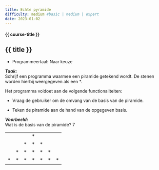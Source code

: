 ```yaml
---
title: Echte pyramide
difficulty: medium #basic | medium | expert
date: 2023-01-02
---
```


#### {{ course-title }}

## {{ title }}

* Programmeertaal: Naar keuze

***Taak:***  
Schrijf een programma waarmee een piramide getekend wordt. De stenen
worden hierbij weergegeven als een \*.

Het programma voldoet aan de volgende functionaliteiten:

- Vraag de gebruiker om de omvang van de basis van de piramide.

- Teken de piramide aan de hand van de opgegeven basis.

***Voorbeeld:***  
Wat is de basis van de piramide? 7

|     |     |     |     |     |     |     |
|:---:|:---:|:---:|:---:|:---:|:---:|:---:|
|     |     |     | \*  |     |     |     |
|     |     | \*  | \*  | \*  |     |     |
|     | \*  | \*  | \*  | \*  | \*  |     |
| \*  | \*  | \*  | \*  | \*  | \*  | \*  |
